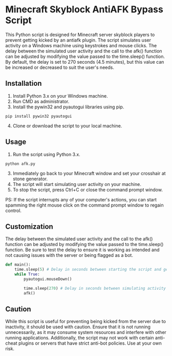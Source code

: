 # Minecraft Skyblock AntiAFK Bypass Script

This Python script is designed for Minecraft server skyblock players to prevent getting kicked by an antiafk plugin. The script simulates user activity on a Windows machine using keystrokes and mouse clicks. The delay between the simulated user activity and the call to the afk() function can be adjusted by modifying the value passed to the time.sleep() function. By default, the delay is set to 270 seconds (4.5 minutes), but this value can be increased or decreased to suit the user's needs.

## Installation

1. Install Python 3.x on your Windows machine.
2. Run CMD as administrator.
3. Install the pywin32 and pyautogui libraries using pip. 
```
pip install pywin32 pyautogui
```
4. Clone or download the script to your local machine.

## Usage

1. Run the script using Python 3.x.
```
python afk.py
```
3. Immediately go back to your Minecraft window and set your crosshair at stone generator.
2. The script will start simulating user activity on your machine.
3. To stop the script, press Ctrl+C or close the command prompt window.

PS: If the script interrupts any of your computer's actions, you can start spamming the right mouse click on the command prompt window to regain control.

## Customization

The delay between the simulated user activity and the call to the afk() function can be adjusted by modifying the value passed to the time.sleep() function. Be sure to test the delay to ensure it is working as intended and not causing issues with the server or being flagged as a bot.

```python
def main():
    time.sleep(5) # Delay in seconds between starting the script and getting back to minecraft window
    while True:
        pyautogui.mouseDown()

        time.sleep(270) # Delay in seconds between simulating activity (default: 4 min 30 sec)
        afk()
```

## Caution

While this script is useful for preventing being kicked from the server due to inactivity, it should be used with caution. Ensure that it is not running unnecessarily, as it may consume system resources and interfere with other running applications. Additionally, the script may not work with certain anti-cheat plugins or servers that have strict anti-bot policies. Use at your own risk.

